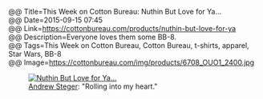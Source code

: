@@ Title=This Week on Cotton Bureau: Nuthin But Love for Ya...  
@@ Date=2015-09-15 07:45  
@@ Link=https://cottonbureau.com/products/nuthin-but-love-for-ya  
@@ Description=Everyone loves them some BB-8.  
@@ Tags=This Week on Cotton Bureau, Cotton Bureau, t-shirts, apparel, Star Wars, BB-8  
@@ Image=https://cottonbureau.com/img/products/6708_OUO1_2400.jpg  

<figure>
	<a class="nohover" href="https://cottonbureau.com/products/nuthin-but-love-for-ya">
		<img src="https://cottonbureau.com/img/products/6708_OUO1_2400.jpg" alt="Nuthin But Love for Ya...">
	</a>
	<figcaption><a href="http://twitter.com/acsteger">Andrew Steger</a>: "Rolling into my heart."</figcaption>
</figure>